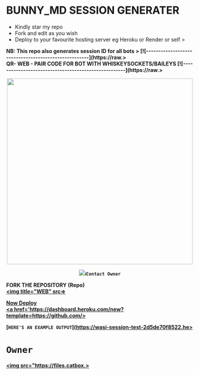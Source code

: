 # BUNNY_MD SESSION GENERATER
- Kindly star my repo
- Fork and edit as you wish
- Deploy to your favourite hosting server eg Heroku or Render or self >

<strong>NB:<strong/> This repo also generates session ID for all bots >
[![-----------------------------------------------------](https://raw.>
<br/>QR- WEB - PAIR CODE FOR BOT WITH WHISKEYSOCKETS/BAILEYS
[![-----------------------------------------------------](https://raw.>
<p align="center">
   <a href="https://github.com/Itxxwasi">
    <img src="https://files.catbox.moe/75thrt.jpg" width="500">

</a>
 <p align="center"><img src="https://profile-counter.glitch.me/{Itxxwa>



[`ℹ️Contact Owner`](https://wa.me/256784670936)

FORK THE REPOSITORY (Repo)
    <br>
<a href="https://github.com/Itxxwasi/WASI-MD-QR"><img title="WEB" src=>

Now Deploy
    <br>
<a href='https://dashboard.heroku.com/new?template=https://github.com/>

[`HERE'S AN EXAMPLE OUTPUT`](https://wasi-session-test-2d5de70f8522.he>
# `Owner`

 <a href="https://github.com/Itxxwasi"><img src="https://files.catbox.>
